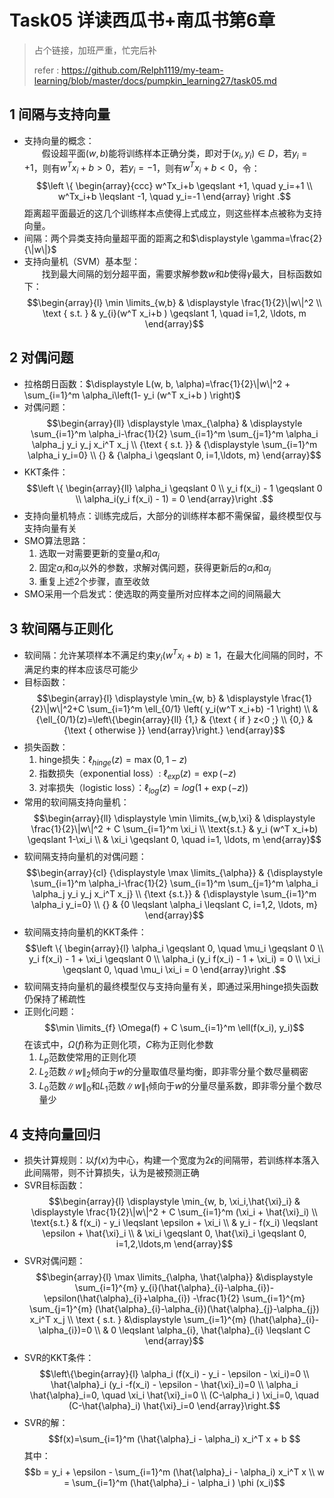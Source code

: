 # Task05 详读西瓜书+南瓜书第6章
> 占个链接，加班严重，忙完后补
> 
> refer : https://github.com/Relph1119/my-team-learning/blob/master/docs/pumpkin_learning27/task05.md
## 1 间隔与支持向量
- 支持向量的概念：  
  &emsp;&emsp;假设超平面$(w,b)$能将训练样本正确分类，即对于$(x_i,y_i) \in D$，若$y_i=+1$，则有$w^Tx_i+b>0$，若$y_i=-1$，则有$w^Tx_i+b<0$，令：
  $$\left \{ 
  \begin{array}{ccc}
   w^Tx_i+b \geqslant +1, \quad y_i=+1 \\
   w^Tx_i+b \leqslant -1, \quad y_i=-1
  \end{array} \right .$$
  距离超平面最近的这几个训练样本点使得上式成立，则这些样本点被称为支持向量。
- 间隔：两个异类支持向量超平面的距离之和$\displaystyle \gamma=\frac{2}{\|w\|}$
- 支持向量机（SVM）基本型：  
  &emsp;&emsp;找到最大间隔的划分超平面，需要求解参数$w$和$b$使得$\gamma$最大，目标函数如下：$$\begin{array}{l} \min \limits_{w,b} & \displaystyle \frac{1}{2}\|w\|^2 \\ 
\text { s.t. } & y_{i}(w^T x_i+b ) \geqslant 1, \quad i=1,2, \ldots, m \end{array}$$

## 2 对偶问题
- 拉格朗日函数：$\displaystyle L(w, b, \alpha)=\frac{1}{2}\|w\|^2 + \sum_{i=1}^m \alpha_i\left(1- y_i (w^T x_i+b ) \right)$
- 对偶问题：$$\begin{array}{ll} \displaystyle \max_{\alpha} & \displaystyle \sum_{i=1}^m \alpha_i-\frac{1}{2} \sum_{i=1}^m \sum_{j=1}^m \alpha_i \alpha_j y_i y_j x_i^T x_j \\ 
{\text { s.t. }} & {\displaystyle \sum_{i=1}^m \alpha_i y_i=0} \\ 
{} & {\alpha_i \geqslant 0, i=1,\ldots, m}
\end{array}$$
- KKT条件：$$\left \{ \begin{array}{ll}
\alpha_i \geqslant 0 \\
y_i f(x_i) - 1 \geqslant 0 \\
\alpha_i(y_i f(x_i) - 1) = 0
\end{array}\right .$$
- 支持向量机特点：训练完成后，大部分的训练样本都不需保留，最终模型仅与支持向量有关
- SMO算法思路：
  1. 选取一对需要更新的变量$\alpha_i$和$\alpha_j$
  2. 固定$\alpha_i$和$\alpha_j$以外的参数，求解对偶问题，获得更新后的$\alpha_i$和$\alpha_j$
  3. 重复上述2个步骤，直至收敛
- SMO采用一个启发式：使选取的两变量所对应样本之间的间隔最大

## 3 软间隔与正则化
- 软间隔：允许某项样本不满足约束$y_i(w^Tx_i+b) \geqslant 1$，在最大化间隔的同时，不满足约束的样本应该尽可能少
- 目标函数：$$\begin{array}{l}
\displaystyle \min_{w, b} & \displaystyle \frac{1}{2}\|w\|^2+C \sum_{i=1}^m \ell_{0/1} \left( y_i(w^T x_i+b) -1 \right) \\ 
& {\ell_{0/1}(z)=\left\{\begin{array}{ll}
{1,} & {\text { if } z<0 ;} \\ 
{0,} & {\text { otherwise }} \end{array}\right.}
\end{array}$$
- 损失函数：
  1. hinge损失：$\ell_{hinge}(z)=\max(0,1-z)$  
  2. 指数损失（exponential loss）: $\ell_{exp}(z)=\exp (-z)$  
  3. 对率损失（logistic loss）：$\ell_{log}(z)=log(1+\exp(-z))$
- 常用的软间隔支持向量机：
$$\begin{array}{ll}
\displaystyle \min \limits_{w,b,\xi} & \displaystyle \frac{1}{2}\|w\|^2 + C \sum_{i=1}^m \xi_i \\ 
\text{s.t.} & y_i (w^T x_i+b) \geqslant 1-\xi_i \\
& \xi_i \geqslant 0, \quad i=1, \ldots, m 
\end{array}$$
- 软间隔支持向量机的对偶问题：
$$\begin{array}{cl}
{\displaystyle \max \limits_{\alpha}} & {\displaystyle \sum_{i=1}^m \alpha_i-\frac{1}{2} \sum_{i=1}^m \sum_{j=1}^m \alpha_i \alpha_j y_i y_j x_i^T x_j} \\ 
{\text {s.t.}} & {\displaystyle \sum_{i=1}^m \alpha_i y_i=0}  \\
{} & {0 \leqslant \alpha_i \leqslant C, i=1,2, \ldots, m}
\end{array}$$
- 软间隔支持向量机的KKT条件：
$$\left \{ \begin{array}{l}
\alpha_i \geqslant 0, \quad \mu_i \geqslant 0 \\
y_i f(x_i) - 1 + \xi_i \geqslant 0 \\
\alpha_i (y_i f(x_i) - 1 + \xi_i) = 0 \\
\xi_i \geqslant 0, \quad \mu_i \xi_i = 0
\end{array}\right .$$
- 软间隔支持向量机的最终模型仅与支持向量有关，即通过采用hinge损失函数仍保持了稀疏性
- 正则化问题：$$\min \limits_{f} \Omega(f) + C \sum_{i=1}^m \ell(f(x_i), y_i)$$在该式中，$\Omega(f)$称为正则化项，$C$称为正则化参数
  1. $L_p$范数使常用的正则化项
  2. $L_2$范数$\|w\|_2$倾向于$w$的分量取值尽量均衡，即非零分量个数尽量稠密
  3. $L_0$范数$\|w\|_0$和$L_1$范数$\|w\|_1$倾向于$w$的分量尽量系数，即非零分量个数尽量少

## 4 支持向量回归
- 损失计算规则：以$f(x)$为中心，构建一个宽度为$2\epsilon$的间隔带，若训练样本落入此间隔带，则不计算损失，认为是被预测正确
- SVR目标函数：$$\begin{array}{l}
\displaystyle \min_{w, b, \xi_i,\hat{\xi}_i} & \displaystyle \frac{1}{2}\|w\|^2 + C \sum_{i=1}^m (\xi_i + \hat{\xi}_i) \\ 
\text{s.t.} & f(x_i) - y_i \leqslant \epsilon + \xi_i \\
& y_i - f(x_i) \leqslant \epsilon + \hat{\xi}_i \\
& \xi_i \geqslant 0, \hat{\xi}_i \geqslant 0, i=1,2,\ldots,m
\end{array}$$
- SVR对偶问题：
$$\begin{array}{l}
\max \limits_{\alpha, \hat{\alpha}} &\displaystyle \sum_{i=1}^{m} y_{i}(\hat{\alpha}_{i}-\alpha_{i})-\epsilon(\hat{\alpha}_{i}+\alpha_{i}) -\frac{1}{2} \sum_{i=1}^{m} \sum_{j=1}^{m} (\hat{\alpha}_{i}-\alpha_{i})(\hat{\alpha}_{j}-\alpha_{j}) x_i^T x_j \\
\text { s.t. } &\displaystyle \sum_{i=1}^{m} (\hat{\alpha}_{i}-\alpha_{i})=0 \\
& 0 \leqslant \alpha_{i}, \hat{\alpha}_{i} \leqslant C
\end{array}$$
- SVR的KKT条件：
$$\left\{\begin{array}{l}
\alpha_i (f(x_i) - y_i - \epsilon - \xi_i)=0 \\
\hat{\alpha}_i (y_i -f(x_i) - \epsilon - \hat{\xi}_i)=0 \\
\alpha_i \hat{\alpha}_i=0, \quad \xi_i \hat{\xi}_i=0 \\
(C-\alpha_i ) \xi_i=0, \quad (C-\hat{\alpha}_i) \hat{\xi}_i=0
\end{array}\right.$$
- SVR的解：$$f(x)=\sum_{i=1}^m (\hat{\alpha}_i - \alpha_i) x_i^T x + b
$$其中：$$b = y_i + \epsilon - \sum_{i=1}^m (\hat{\alpha}_i - \alpha_i) x_i^T x \\
w = \sum_{i=1}^m (\hat{\alpha}_i - \alpha_i ) \phi (x_i)$$